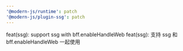 ```yaml
---
'@modern-js/runtime': patch
'@modern-js/plugin-ssg': patch
---
```


feat(ssg): support ssg with bff.enableHandleWeb
feat(ssg): 支持 ssg 和 bff.enableHandleWeb 一起使用
